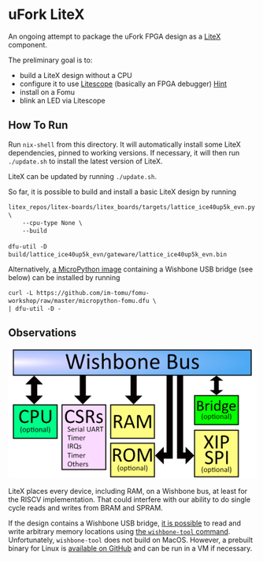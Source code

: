 # uFork LiteX

An ongoing attempt to package the uFork FPGA design as a
[LiteX](https://github.com/enjoy-digital/litex) component.

The preliminary goal is to:
- build a LiteX design without a CPU
- configure it to use [Litescope](https://github.com/enjoy-digital/litescope)
  (basically an FPGA debugger)
  [Hint](https://github.com/enjoy-digital/litescope/issues/28)
- install on a Fomu
- blink an LED via Litescope

## How To Run

Run `nix-shell` from this directory. It will automatically install some LiteX
dependencies, pinned to working versions. If necessary, it will then run
`./update.sh` to install the latest version of LiteX.

LiteX can be updated by running `./update.sh`.

So far, it is possible to build and install a basic LiteX design by running

    litex_repos/litex-boards/litex_boards/targets/lattice_ice40up5k_evn.py \
        --cpu-type None \
        --build

    dfu-util -D build/lattice_ice40up5k_evn/gateware/lattice_ice40up5k_evn.bin

Alternatively,
[a MicroPython image](https://workshop.fomu.im/en/latest/python.html) containing
a Wishbone USB bridge (see below) can be installed by running

    curl -L https://github.com/im-tomu/fomu-workshop/raw/master/micropython-fomu.dfu \
    | dfu-util -D -

## Observations

![Diagram showing LiteX's wishbone configuration](wishbone.png)

LiteX places every device, including RAM, on a Wishbone bus, at least for the
RISCV implementation. That could interfere with our ability to do single cycle
reads and writes from BRAM and SPRAM.

If the design contains a Wishbone USB bridge,
[it is possible](https://workshop.fomu.im/en/latest/riscv.html) to read and
write arbitrary memory locations using
[the `wishbone-tool` command](https://wishbone-utils.readthedocs.io/).
Unfortunately, `wishbone-tool` does not build on MacOS. However, a prebuilt
binary for Linux is
[available on GitHub](https://github.com/litex-hub/wishbone-utils/releases)
and can be run in a VM if necessary.
